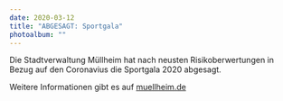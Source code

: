 ```yaml
---
date: 2020-03-12
title: "ABGESAGT: Sportgala"
photoalbum: ""
---
```


Die Stadtverwaltung Müllheim hat nach neusten Risikoberwertungen in Bezug auf den Coronavius die Sportgala 2020 abgesagt.

Weitere Informationen gibt es auf [muellheim.de](http://www.muellheim.de/index.php?article_id=74)
